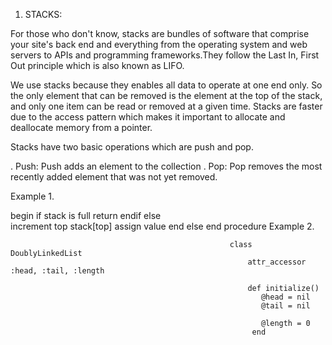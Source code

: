1. STACKS:

For those who don't know, stacks are bundles of software that comprise your site's back end and everything from the operating system and web servers to APIs and programming frameworks.They follow the Last In, First Out principle which is also known as LIFO.




We use stacks because they enables all data to operate at one end only. So the only element that can be removed is the element at the top of the stack, and only one item can be read or removed at a given time.
Stacks are faster due to the access pattern which makes it important to allocate and deallocate memory from a pointer.

Stacks have two basic operations which are push and pop.

. Push: Push adds an element to the collection 
. Pop: Pop removes the most recently added element that was not yet removed.

Example 1.

 begin
if stack is full
   return
  endif
else  
  increment top
  stack[top] assign value
 end else
 end procedure                            Example 2.

                                                     class DoublyLinkedList
                                                         attr_accessor :head, :tail, :length
                                                         
                                                         def initialize()
                                                            @head = nil
                                                            @tail = nil

                                                            @length = 0
                                                          end
